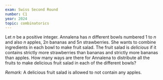 ```yaml
---
exam: Swiss Second Round
number: C1
year: 2024
topic: combinatorics
---
```


Let $n$ be a positive integer. Annalena has $n$ different bowls numbered $1$ to $n$ and also $n$ apples, $2n$ bananas and $5n$ strawberries. She wants to combine ingredients in each bowl to make fruit salad. The fruit salad is *delicious* if it contains  strictly more strawberries than bananas and strictly more bananas than apples. How many ways are there for Annalena to distribute all the fruits to make delicious fruit salad in each of the different bowls?

*Remark:* A delicious fruit salad is allowed to not contain any apples.
